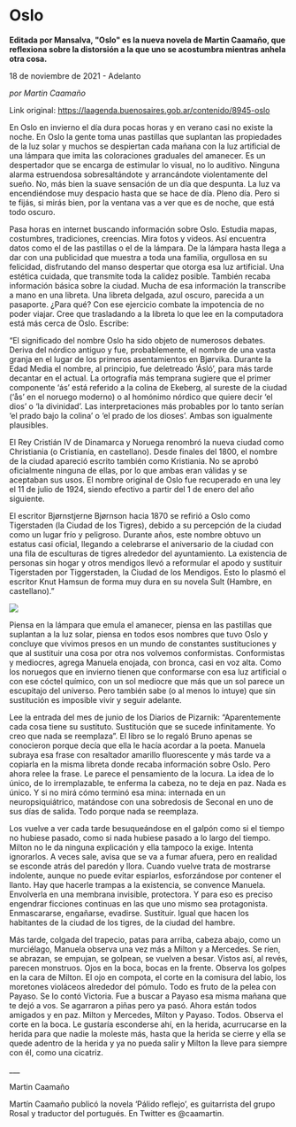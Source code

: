 # Oslo

**Editada por Mansalva, "Oslo" es la nueva novela de Martin Caamaño, que reflexiona sobre la distorsión a la que uno se acostumbra mientras anhela otra cosa.**

18 de noviembre de 2021 - Adelanto

_por Martin Caamaño_

Link original: https://laagenda.buenosaires.gob.ar/contenido/8945-oslo



En Oslo en invierno el día dura pocas horas y en verano casi no existe la noche. En Oslo la gente toma unas pastillas que suplantan las propiedades de la luz solar y muchos se despiertan cada mañana con la luz artificial de una lámpara que imita las coloraciones graduales del amanecer. Es un despertador que se encarga de estimular lo visual, no lo auditivo. Ninguna alarma estruendosa sobresaltándote y arrancándote violentamente del sueño. No, más bien la suave sensación de un día que despunta. La luz va encendiéndose muy despacio hasta que se hace de día. Pleno día. Pero si te fijás, si mirás bien, por la ventana vas a ver que es de noche, que está todo oscuro.




Pasa horas en internet buscando información sobre Oslo. Estudia mapas, costumbres, tradiciones, creencias. Mira fotos y videos. Así encuentra datos como el de las pastillas o el de la lámpara. De la lámpara hasta llega a dar con una publicidad que muestra a toda una familia, orgullosa en su felicidad, disfrutando del manso despertar que otorga esa luz artificial. Una estética cuidada, que transmite toda la calidez posible. También recaba información básica sobre la ciudad. Mucha de esa información la transcribe a mano en una libreta. Una libreta delgada, azul oscuro, parecida a un pasaporte. ¿Para qué? Con ese ejercicio combate la impotencia de no poder viajar. Cree que trasladando a la libreta lo que lee en la computadora está más cerca de Oslo. Escribe:




“El significado del nombre Oslo ha sido objeto de numerosos debates. Deriva del nórdico antiguo y fue, probablemente, el nombre de una vasta granja en el lugar de los primeros asentamientos en Bjørvika. Durante la Edad Media el nombre, al principio, fue deletreado ‘Ásló’, para más tarde decantar en el actual. La ortografía más temprana sugiere que el primer componente ‘ás’ está referido a la colina de Ekeberg, al sureste de la ciudad (‘ås’ en el noruego moderno) o al homónimo nórdico que quiere decir ‘el dios’ o ‘la divinidad’. Las interpretaciones más probables por lo tanto serían ‘el prado bajo la colina’ o ‘el prado de los dioses’. Ambas son igualmente plausibles.




El Rey Cristián IV de Dinamarca y Noruega renombró la nueva ciudad como Christiania (o Cristianía, en castellano). Desde finales del 1800, el nombre de la ciudad apareció escrito también como Kristiania. No se aprobó oficialmente ninguna de ellas, por lo que ambas eran válidas y se aceptaban sus usos. El nombre original de Oslo fue recuperado en una ley el 11 de julio de 1924, siendo efectivo a partir del 1 de enero del año siguiente.




El escritor Bjørnstjerne Bjørnson hacia 1870 se refirió a Oslo como Tigerstaden (la Ciudad de los Tigres), debido a su percepción de la ciudad como un lugar frío y peligroso. Durante años, este nombre obtuvo un estatus casi oficial, llegando a celebrarse el aniversario de la ciudad con una fila de esculturas de tigres alrededor del ayuntamiento. La existencia de personas sin hogar y otros mendigos llevó a reformular el apodo y sustituir Tigerstaden por Tiggerstaden, la Ciudad de los Mendigos. Esto lo plasmó el escritor Knut Hamsun de forma muy dura en su novela Sult (Hambre, en castellano).”




![](https://cdn.feater.me/files/images/115167/2ba3340f-1302-48c0-ab8d-eb2ae31c4272.jpeg)




Piensa en la lámpara que emula el amanecer, piensa en las pastillas que suplantan a la luz solar, piensa en todos esos nombres que tuvo Oslo y concluye que vivimos presos en un mundo de constantes sustituciones y que al sustituir una cosa por otra nos volvemos conformistas. Conformistas y mediocres, agrega Manuela enojada, con bronca, casi en voz alta. Como los noruegos que en invierno tienen que conformarse con esa luz artificial o con ese cóctel químico, con un sol mediocre que más que un sol parece un escupitajo del universo. Pero también sabe (o al menos lo intuye) que sin sustitución es imposible vivir y seguir adelante.




Lee la entrada del mes de junio de los Diarios de Pizarnik: “Aparentemente cada cosa tiene su sustituto. Sustitución que se sucede infinitamente. Yo creo que nada se reemplaza”. El libro se lo regaló Bruno apenas se conocieron porque decía que ella le hacía acordar a la poeta. Manuela subraya esa frase con resaltador amarillo fluorescente y más tarde va a copiarla en la misma libreta donde recaba información sobre Oslo. Pero ahora relee la frase. Le parece el pensamiento de la locura. La idea de lo único, de lo irremplazable, te enferma la cabeza, no te deja en paz. Nada es único. Y si no mirá cómo terminó esa mina: internada en un neuropsiquiátrico, matándose con una sobredosis de Seconal en uno de sus días de salida. Todo porque nada se reemplaza.




Los vuelve a ver cada tarde besuqueándose en el galpón como si el tiempo no hubiese pasado, como si nada hubiese pasado a lo largo del tiempo. Milton no le da ninguna explicación y ella tampoco la exige. Intenta ignorarlos. A veces sale, avisa que se va a fumar afuera, pero en realidad se esconde atrás del paredón y llora. Cuando vuelve trata de mostrarse indolente, aunque no puede evitar espiarlos, esforzándose por contener el llanto. Hay que hacerle trampas a la existencia, se convence Manuela. Envolverla en una membrana invisible, protectora. Y para eso es preciso engendrar ficciones continuas en las que uno mismo sea protagonista. Enmascararse, engañarse, evadirse. Sustituir. Igual que hacen los habitantes de la ciudad de los tigres, de la ciudad del hambre.




Más tarde, colgada del trapecio, patas para arriba, cabeza abajo, como un murciélago, Manuela observa una vez más a Milton y a Mercedes. Se ríen, se abrazan, se empujan, se golpean, se vuelven a besar. Vistos así, al revés, parecen monstruos. Ojos en la boca, bocas en la frente. Observa los golpes en la cara de Milton. El ojo en compota, el corte en la comisura del labio, los moretones violáceos alrededor del pómulo. Todo es fruto de la pelea con Payaso. Se lo contó Victoria. Fue a buscar a Payaso esa misma mañana que te dejó a vos. Se agarraron a piñas pero ya pasó. Ahora están todos amigados y en paz. Milton y Mercedes, Milton y Payaso. Todos. Observa el corte en la boca. Le gustaría esconderse ahí, en la herida, acurrucarse en la herida para que nadie la moleste más, hasta que la herida se cierre y ella se quede adentro de la herida y ya no pueda salir y Milton la lleve para siempre con él, como una cicatriz.




\_\_\_




Martin Caamaño




Martín Caamaño publicó la novela ‘Pálido reflejo’, es guitarrista del grupo Rosal y traductor del portugués. En Twitter es @caamartin.



